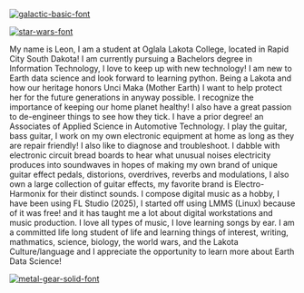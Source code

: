                      
<a href="https://fontmeme.com/fonts/galactic-basic-font/"><img src="https://fontmeme.com/permalink/250421/20b7ee61f2d89f1e7c6223d4ff808576.png" alt="galactic-basic-font" border="0"></a>




   <a href="https://fontmeme.com/star-wars-font/"><img src="https://fontmeme.com/permalink/250421/db572d8210fea36d5be4aa862595b9fd.png" alt="star-wars-font" border="0"></a>



My name is Leon, I am a student at Oglala Lakota College, located in Rapid City South Dakota! I am currently pursuing a Bachelors degree in Information Technology, I love to keep up with new technology! I am new to Earth data science and look forward to learning python. Being a Lakota and how our heritage honors Unci Maka (Mother Earth) I want to help protect her for the future generations in anyway possible. I recognize the importance of keeping our home planet healthy! 
I also have a great passion to de-engineer things to see how they tick. I have a prior degree! an Associates of Applied Science in Automotive Technology.
I play the guitar, bass guitar, I work on my own electronic equipment at home as long as they are repair friendly! I also like to diagnose and troubleshoot. I dabble with electronic circuit bread boards to hear what unusual noises electricity produces into soundwaves in hopes of making my own brand of unique guitar effect pedals, distorions, overdrives, reverbs and modulations, I also own a large collection of guitar effects, my favorite brand is Electro-Harmonix for their distinct sounds. I compose digital music as a hobby, I have been using FL Studio (2025), I started off using LMMS (Linux) because of it was free! and it has taught me a lot about digital workstations and music production. I love all types of music, I love learning songs by ear. I am a committed life long student of life and learning things of interest, writing, mathmatics, science, biology, the world wars, and the Lakota Culture/language and I appreciate the opportunity to learn more about Earth Data Science! 
   
<a href="https://fontmeme.com/fonts/metal-gear-solid-font/"><img src="https://fontmeme.com/permalink/250421/2315a2bedff799cc77b2a628c03c2243.png" alt="metal-gear-solid-font" border="0"></a>
